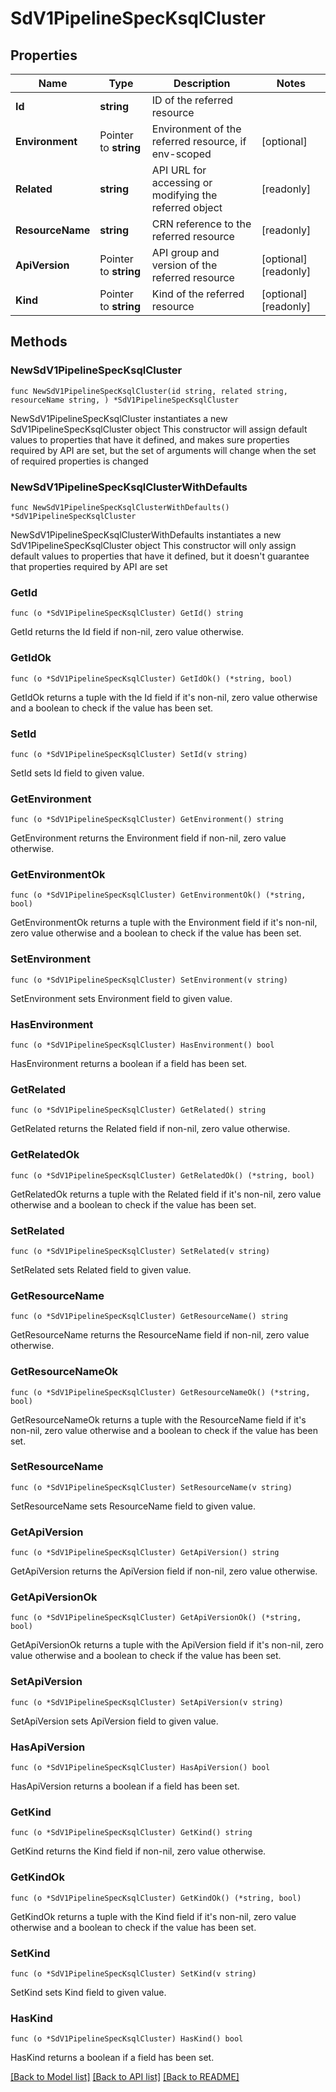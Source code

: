 # SdV1PipelineSpecKsqlCluster

## Properties

Name | Type | Description | Notes
------------ | ------------- | ------------- | -------------
**Id** | **string** | ID of the referred resource | 
**Environment** | Pointer to **string** | Environment of the referred resource, if env-scoped | [optional] 
**Related** | **string** | API URL for accessing or modifying the referred object | [readonly] 
**ResourceName** | **string** | CRN reference to the referred resource | [readonly] 
**ApiVersion** | Pointer to **string** | API group and version of the referred resource | [optional] [readonly] 
**Kind** | Pointer to **string** | Kind of the referred resource | [optional] [readonly] 

## Methods

### NewSdV1PipelineSpecKsqlCluster

`func NewSdV1PipelineSpecKsqlCluster(id string, related string, resourceName string, ) *SdV1PipelineSpecKsqlCluster`

NewSdV1PipelineSpecKsqlCluster instantiates a new SdV1PipelineSpecKsqlCluster object
This constructor will assign default values to properties that have it defined,
and makes sure properties required by API are set, but the set of arguments
will change when the set of required properties is changed

### NewSdV1PipelineSpecKsqlClusterWithDefaults

`func NewSdV1PipelineSpecKsqlClusterWithDefaults() *SdV1PipelineSpecKsqlCluster`

NewSdV1PipelineSpecKsqlClusterWithDefaults instantiates a new SdV1PipelineSpecKsqlCluster object
This constructor will only assign default values to properties that have it defined,
but it doesn't guarantee that properties required by API are set

### GetId

`func (o *SdV1PipelineSpecKsqlCluster) GetId() string`

GetId returns the Id field if non-nil, zero value otherwise.

### GetIdOk

`func (o *SdV1PipelineSpecKsqlCluster) GetIdOk() (*string, bool)`

GetIdOk returns a tuple with the Id field if it's non-nil, zero value otherwise
and a boolean to check if the value has been set.

### SetId

`func (o *SdV1PipelineSpecKsqlCluster) SetId(v string)`

SetId sets Id field to given value.


### GetEnvironment

`func (o *SdV1PipelineSpecKsqlCluster) GetEnvironment() string`

GetEnvironment returns the Environment field if non-nil, zero value otherwise.

### GetEnvironmentOk

`func (o *SdV1PipelineSpecKsqlCluster) GetEnvironmentOk() (*string, bool)`

GetEnvironmentOk returns a tuple with the Environment field if it's non-nil, zero value otherwise
and a boolean to check if the value has been set.

### SetEnvironment

`func (o *SdV1PipelineSpecKsqlCluster) SetEnvironment(v string)`

SetEnvironment sets Environment field to given value.

### HasEnvironment

`func (o *SdV1PipelineSpecKsqlCluster) HasEnvironment() bool`

HasEnvironment returns a boolean if a field has been set.

### GetRelated

`func (o *SdV1PipelineSpecKsqlCluster) GetRelated() string`

GetRelated returns the Related field if non-nil, zero value otherwise.

### GetRelatedOk

`func (o *SdV1PipelineSpecKsqlCluster) GetRelatedOk() (*string, bool)`

GetRelatedOk returns a tuple with the Related field if it's non-nil, zero value otherwise
and a boolean to check if the value has been set.

### SetRelated

`func (o *SdV1PipelineSpecKsqlCluster) SetRelated(v string)`

SetRelated sets Related field to given value.


### GetResourceName

`func (o *SdV1PipelineSpecKsqlCluster) GetResourceName() string`

GetResourceName returns the ResourceName field if non-nil, zero value otherwise.

### GetResourceNameOk

`func (o *SdV1PipelineSpecKsqlCluster) GetResourceNameOk() (*string, bool)`

GetResourceNameOk returns a tuple with the ResourceName field if it's non-nil, zero value otherwise
and a boolean to check if the value has been set.

### SetResourceName

`func (o *SdV1PipelineSpecKsqlCluster) SetResourceName(v string)`

SetResourceName sets ResourceName field to given value.


### GetApiVersion

`func (o *SdV1PipelineSpecKsqlCluster) GetApiVersion() string`

GetApiVersion returns the ApiVersion field if non-nil, zero value otherwise.

### GetApiVersionOk

`func (o *SdV1PipelineSpecKsqlCluster) GetApiVersionOk() (*string, bool)`

GetApiVersionOk returns a tuple with the ApiVersion field if it's non-nil, zero value otherwise
and a boolean to check if the value has been set.

### SetApiVersion

`func (o *SdV1PipelineSpecKsqlCluster) SetApiVersion(v string)`

SetApiVersion sets ApiVersion field to given value.

### HasApiVersion

`func (o *SdV1PipelineSpecKsqlCluster) HasApiVersion() bool`

HasApiVersion returns a boolean if a field has been set.

### GetKind

`func (o *SdV1PipelineSpecKsqlCluster) GetKind() string`

GetKind returns the Kind field if non-nil, zero value otherwise.

### GetKindOk

`func (o *SdV1PipelineSpecKsqlCluster) GetKindOk() (*string, bool)`

GetKindOk returns a tuple with the Kind field if it's non-nil, zero value otherwise
and a boolean to check if the value has been set.

### SetKind

`func (o *SdV1PipelineSpecKsqlCluster) SetKind(v string)`

SetKind sets Kind field to given value.

### HasKind

`func (o *SdV1PipelineSpecKsqlCluster) HasKind() bool`

HasKind returns a boolean if a field has been set.


[[Back to Model list]](../README.md#documentation-for-models) [[Back to API list]](../README.md#documentation-for-api-endpoints) [[Back to README]](../README.md)


